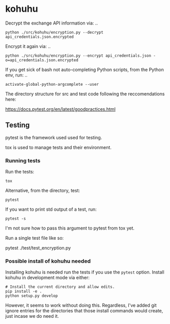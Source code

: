 # kohuhu

Decrypt the exchange API information via:
.. 

    python ./src/kohuhu/encryption.py --decrypt api_credentials.json.encrypted

Encrypt it again via:
..

    python ./src/kohuhu/encryption.py --encrypt api_credentials.json -o=api_credentials.json.encrypted
    
If you get sick of bash not auto-completing Python scripts, 
from the Python env, run:
..

    activate-global-python-argcomplete --user
   
   
The directory structure for src and test code following the 
reccomendations here:

https://docs.pytest.org/en/latest/goodpractices.html

## Testing
pytest is the framework used used for testing.

tox is used to manage tests and their environment.

### Running tests
Run the tests:

    tox

Alternative, from the directory, test:

    pytest

If you want to print std output of a test, run:

    pytest -s

I'm not sure how to pass this argument to pytest from tox yet.

Run a single test file like so:

pytest ./test/test_encryption.py

### Possible install of kohuhu needed
Installing kohuhu is needed run the tests if you use the `pytest` option. Install kohuhu in development 
mode via either:


    # Install the current directory and allow edits.
    pip install -e .
    python setup.py develop

However, it seems to work without doing this. Regardless, I've added git ignore entries
for the directories that those install commands would create, just incase we do need it.
